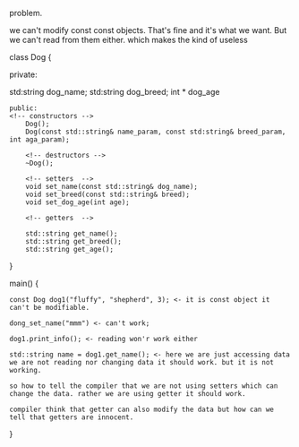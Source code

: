 problem.

we can't modify const const objects. That's fine and it's what we want. But we can't read from them either. which makes the kind of useless

<!-- ---------------------------------------------------------------  -->

class Dog {

private:

<!-- member variable -->

std:string dog_name;
std:string dog_breed;
int \* dog_age

    public:
    <!-- constructors -->
        Dog();
        Dog(const std::string& name_param, const std:string& breed_param, int aga_param);

        <!-- destructors -->
        ~Dog();

        <!-- setters  -->
        void set_name(const std::string& dog_name);
        void set_breed(const std::string& breed);
        void set_dog_age(int age);

        <!-- getters  -->

        std::string get_name();
        std::string get_breed();
        std::string get_age();

}

main() {

    const Dog dog1("fluffy", "shepherd", 3); <- it is const object it can't be modifiable.

    dong_set_name("mmm") <- can't work;

    dog1.print_info(); <- reading won'r work either

    std::string name = dog1.get_name(); <- here we are just accessing data we are not reading nor changing data it should work. but it is not working.

    so how to tell the compiler that we are not using setters which can change the data. rather we are using getter it should work.

    compiler think that getter can also modify the data but how can we tell that getters are innocent.

}
